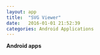 ```yaml
---
layout: app
title:  "SVG Viewer"
date:   2016-01-01 21:52:39
categories: Android Applications
---
```


<b>Android apps </b>
